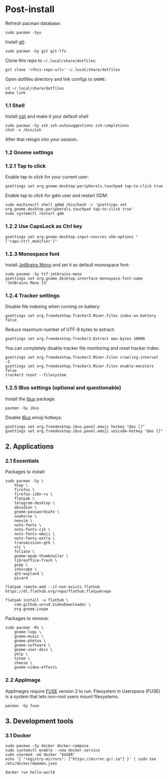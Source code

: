 # Post-install

Refresh pacman database:

```shell
sudo pacman -Syu
```

Install [git](https://wiki.archlinux.org/title/git):

```shell
sudo pacman -Sy git git-lfs
```

Clone this repo to `~/.local/share/dotfiles`:

```shell
git clone '<this-repo-url>' ~/.local/share/dotfiles
```

Open dotfiles directory and link configs to `$HOME`:

```shell
cd ~/.local/share/dotfiles
make link
```

### 1.1 **Shell**

Install [zsh](https://wiki.archlinux.org/title/zsh) and make it your default shell

```shell
sudo pacman -Sy zsh zsh-autosuggestions zsh-completions
chsh -s /bin/zsh
```

After that relogin into your session.

### 1.2 **Gnome settings**

### 1.2.1 **Tap to click**

Enable tap to click for your current user:

```shell
gsettings set org.gnome.desktop.peripherals.touchpad tap-to-click true
```

Enable tap to click for gdm user and restart GDM:

```shell
sudo machinectl shell gdm@ /bin/bash -c 'gsettings set org.gnome.desktop.peripherals.touchpad tap-to-click true'
sudo systemctl restart gdm
```

### 1.2.2 **Use CapsLock as Ctrl key**

```shell
gsettings set org.gnome.desktop.input-sources xkb-options "['caps:ctrl_modifier']"
```

### 1.2.3 **Monospace font**

Install [JetBrains Mono](https://www.jetbrains.com/lp/mono/) and set it as default monospace font:

```shell
sudo pacman -Sy ttf-jetbrains-mono
gsettings set org.gnome.desktop.interface monospace-font-name 'JetBrains Mono 13'
```

### 1.2.4 **Tracker settings**

Disable file indexing when running on battery:

```shell
gsettings set org.freedesktop.Tracker3.Miner.Files index-on-battery false
```

Reduce maximum number of UTF-8 bytes to extract:

```shell
gsettings set org.freedesktop.Tracker3.Extract max-bytes 10000
```

You can completely disable tracker file monitoring and reset tracker index:

```shell
gsettings set org.freedesktop.Tracker3.Miner.Files crawling-interval -2
gsettings set org.freedesktop.Tracker3.Miner.Files enable-monitors false
tracker3 reset --filesystem
```

### 1.2.5 **IBus settings (optional and questionable)**

Install the [ibus](https://archlinux.org/packages/?name=ibus) package.

```shell
pacman -Sy ibus
```

Disable [IBus](https://wiki.archlinux.org/title/IBus) emoji hotkeys:

```shell
gsettings set org.freedesktop.ibus.panel.emoji hotkey "@as []"
gsettings set org.freedesktop.ibus.panel.emoji unicode-hotkey "@as []"
```

## 2. **Applications**

### 2.1 **Essentials**

Packages to install:

```shell
sudo pacman -Sy \
    htop \
    firefox \
    firefox-i18n-ru \
    flatpak \
    telegram-desktop \
    obsidian \
    gnome-passwordsafe \
    seahorse \
    neovim \
    noto-fonts \
    noto-fonts-cjk \
    noto-fonts-emoji \
    noto-fonts-extra \
    transmission-gtk \
    vlc \
    foliate \
    gnome-epub-thumbnailer \
    libreoffice-fresh \
    gimp \
    inkscape \
    qt5-wayland \
    picard

flatpak remote-add --if-not-exists flathub https://dl.flathub.org/repo/flathub.flatpakrepo

flatpak install -u flathub \
    com.github.unrud.VideoDownloader \
    org.gnome.Loupe
```

Packages to remove:

```shell
sudo pacman -Rs \
    gnome-logs \
    gnome-music \
    gnome-photos \
    gnome-software \
    gnome-user-docs \
    yelp \
    totem \
    cheese \
    gnome-video-effects
```

### 2.2 **AppImage**

AppImages require [FUSE](https://wiki.archlinux.org/title/FUSE) version 2 to run. Filesystem in Userspace (FUSE) is a system that lets non-root users mount filesystems.

```shell
pacman -Sy fuse
```

## 3. Development tools

### 3.1 Docker

```shell
sudo pacman -Sy docker docker-compose
sudo systemctl enable --now docker.service
sudo usermod -aG docker "$USER"
echo '{ "registry-mirrors": ["https://mirror.gcr.io"] }' | sudo tee /etc/docker/daemon.json

docker run hello-world
```
